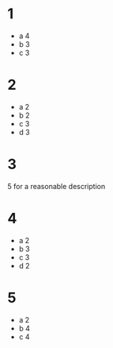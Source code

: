 # 1
- a 4
- b 3
- c 3

# 2
- a 2
- b 2
- c 3
- d 3

# 3
5 for a reasonable description

# 4 
- a 2
- b 3
- c 3
- d 2

# 5
- a 2
- b 4
- c 4
